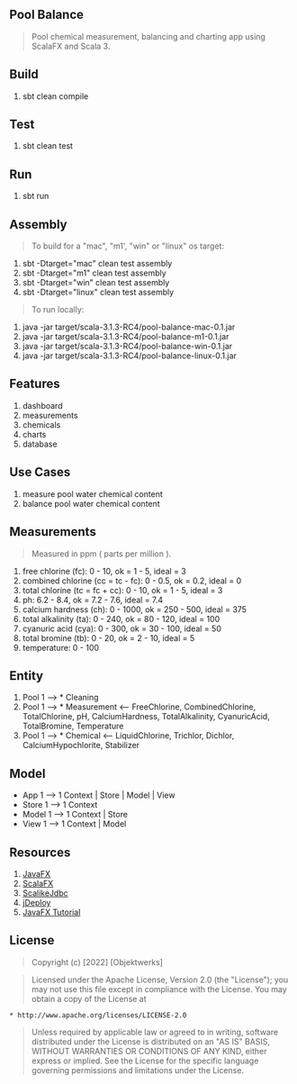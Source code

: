 Pool Balance
------------
>Pool chemical measurement, balancing and charting app using ScalaFX and Scala 3.

Build
-----
1. sbt clean compile

Test
----
1. sbt clean test

Run
---
1. sbt run

Assembly
--------
>To build for a "mac", "m1', "win" or "linux" os target:
1. sbt -Dtarget="mac" clean test assembly
2. sbt -Dtarget="m1" clean test assembly
3. sbt -Dtarget="win" clean test assembly
4. sbt -Dtarget="linux" clean test assembly
>To run locally:
1. java -jar target/scala-3.1.3-RC4/pool-balance-mac-0.1.jar
2. java -jar target/scala-3.1.3-RC4/pool-balance-m1-0.1.jar
3. java -jar target/scala-3.1.3-RC4/pool-balance-win-0.1.jar
4. java -jar target/scala-3.1.3-RC4/pool-balance-linux-0.1.jar

Features
--------
1. dashboard
2. measurements
3. chemicals
4. charts
5. database

Use Cases
---------
1. measure pool water chemical content
2. balance pool water chemical content

Measurements
------------
>Measured in ppm ( parts per million ).
1. free chlorine (fc): 0 - 10, ok = 1 - 5, ideal = 3
2. combined chlorine (cc = tc - fc): 0 - 0.5, ok = 0.2, ideal = 0
3. total chlorine (tc = fc + cc): 0 - 10, ok = 1 - 5, ideal = 3
4. ph: 6.2 - 8.4, ok = 7.2 - 7.6, ideal = 7.4
5. calcium hardness (ch): 0 - 1000, ok = 250 - 500, ideal = 375
6. total alkalinity (ta): 0 - 240, ok = 80 - 120, ideal = 100
7. cyanuric acid (cya): 0 - 300, ok = 30 - 100, ideal = 50
8. total bromine (tb): 0 - 20, ok = 2 - 10, ideal = 5
9. temperature: 0 - 100

Entity
------
1. Pool 1 --> * Cleaning
2. Pool 1 --> * Measurement <-- FreeChlorine, CombinedChlorine, TotalChlorine, pH, CalciumHardness,
TotalAlkalinity, CyanuricAcid, TotalBromine, Temperature
2. Pool 1 --> * Chemical <-- LiquidChlorine, Trichlor, Dichlor, CalciumHypochlorite, Stabilizer

Model
-----
* App 1 --> 1 Context | Store | Model | View
* Store 1 --> 1 Context
* Model 1 --> 1 Context | Store
* View 1 --> 1 Context | Model

Resources
---------
1. [JavaFX](https://openjfx.io/index.html)
2. [ScalaFX](http://www.scalafx.org/)
3. [ScalikeJdbc](http://scalikejdbc.org/)
4. [jDeploy](https://www.jdeploy.com/)
5. [JavaFX Tutorial](https://jenkov.com/tutorials/javafx/index.html)

License
-------
> Copyright (c) [2022] [Objektwerks]

>Licensed under the Apache License, Version 2.0 (the "License");
you may not use this file except in compliance with the License.
You may obtain a copy of the License at

    * http://www.apache.org/licenses/LICENSE-2.0

>Unless required by applicable law or agreed to in writing, software
distributed under the License is distributed on an "AS IS" BASIS,
WITHOUT WARRANTIES OR CONDITIONS OF ANY KIND, either express or implied.
See the License for the specific language governing permissions and
limitations under the License.